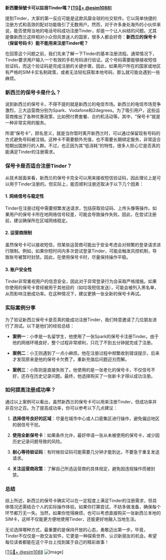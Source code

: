 **新西蘭保號卡可以註冊Tinder嗎？[[TG💪+ @esim1088](https://t.me/s/esim1088)]**

提到Tinder，大家的第一反应可能是这款风靡全球的社交软件。它以简单快捷的注册方式和高效的配对功能吸引了无数用户。然而，对于许多身处海外的小伙伴来说，能否使用当地的电话号码成功注册Tinder，却是一个让人纠结的问题。尤其是像新西兰这样相对小众但风景迷人的国家，很多人都会好奇：**新西兰的保号卡（保留号码卡）能不能用来注册Tinder呢？**

在回答这个问题之前，我们先来了解一下Tinder的基本注册流程。通常情况下，Tinder要求用户输入一个有效的手机号码进行验证。这个号码需要能够接收短信验证码，而这个验证码是完成注册的关键步骤。因此，如果用户所在的国家或地区有严格的SIM卡实名制政策，或者无法轻松获取本地号码，那么就可能会遇到一些麻烦。

### 新西兰的保号卡是什么？

说到新西兰的保号卡，不得不提的就是新西兰的电信市场。新西兰的电信市场竞争激烈，三大运营商分别为Spark、Vodafone和2degrees。为了吸引用户，这些运营商推出了各种优惠政策，比如预付费套餐、合约机活动等。其中，“保号卡”就是一种非常实用的服务。

所谓“保号卡”，顾名思义，就是当你暂时离开新西兰时，可以通过保留现有号码的方式避免号码被注销。这种卡不需要额外充值，也不需要长期绑定服务，非常适合短期出国旅行的人群。不过，也正因为其“低消耗”的特性，很多人担心它是否真的能满足Tinder的注册需求。

### 保号卡是否适合注册Tinder？

从技术层面来看，新西兰的保号卡完全可以用来接收短信验证码，因此理论上是可以用于Tinder注册的。但实际上，能否顺利注册还取决于以下几个因素：

#### 1. **网络信号与稳定性**
Tinder在注册过程中需要频繁发送请求，包括获取验证码、上传头像等操作。如果用户的保号卡所在地网络信号较差，可能会导致操作失败。因此，在尝试注册前，建议确保所在区域网络稳定。

#### 2. **运营商限制**
虽然保号卡可以接收短信，但某些运营商可能出于安全考虑会对频繁的登录请求进行限制。例如，如果你短时间内多次尝试登录Tinder，可能会触发风控机制，导致账号被暂时封禁。因此，在使用保号卡时，尽量保持操作平稳。

#### 3. **账户安全性**
Tinder非常重视用户的信息安全，因此对于异常登录行为会采取严格措施。如果你使用的保号卡曾经被用于其他目的（如垃圾短信发送），可能会被列入黑名单，从而影响注册成功率。在这种情况下，建议更换一张全新的保号卡再试。

### 实际案例分享

为了验证新西兰保号卡是否真的能成功注册Tinder，我们特意邀请了几位朋友进行了测试。以下是他们的经验总结：

- **案例一**：小李是一名留学生，他使用了一张Spark的保号卡注册Tinder。由于他的网络环境良好，整个过程非常顺利，只花了不到五分钟就完成了注册。
  
- **案例二**：小王则遇到了一点小麻烦。他在注册过程中频繁收到错误提示，后来才发现原来是他的保号卡欠费了。重新充值后问题迎刃而解。

- **案例三**：小陈则是直接失败了。他使用的是一张老化的保号卡，不仅信号不好，还存在历史记录问题。最终，他选择购买了一张新卡才得以成功注册。

### 如何提高注册成功率？

通过以上案例可以看出，虽然新西兰的保号卡可以用来注册Tinder，但成功率并非百分之百。为了提高成功率，你可以参考以下几点建议：

1. **选择信号良好的区域**：尽量在城市中心或人口密集区进行操作，避免偏远地区的弱信号干扰。
   
2. **使用全新保号卡**：如果条件允许，最好申请一张从未被使用的保号卡，减少因历史记录问题导致的风险。

3. **耐心等待验证码**：有时候验证码可能需要几分钟才能到达，不要急于重复发送请求。

4. **关注运营商政策**：了解自己所选运营商的具体规定，避免因违规操作而被封禁。

### 总结

综上所述，新西兰的保号卡确实可以在一定程度上满足Tinder的注册需求，但具体情况还需结合个人的实际操作体验。如果你打算尝试，不妨多做准备，确保每个环节都万无一失。当然，如果你觉得麻烦，也可以考虑直接购买一张新西兰本地的SIM卡，这样不仅能更方便地使用Tinder，还能更好地融入当地生活。

无论选择哪种方式，最重要的是保持开放的心态，勇敢迈出第一步。毕竟，Tinder不仅仅是一款交友软件，它更是一种探索世界、认识新朋友的机会。希望每位读者都能在这个平台上找到属于自己的精彩故事！

[[TG💪+ @esim1088](https://t.me/s/esim1088) ![Image](https://i.postimg.cc/4NQfJmqS/Snipaste-2025-05-13-00-14-12.png)]